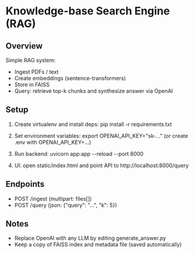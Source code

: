 # Knowledge-base Search Engine (RAG)

## Overview
Simple RAG system:
- Ingest PDFs / text
- Create embeddings (sentence-transformers)
- Store in FAISS
- Query: retrieve top-k chunks and synthesize answer via OpenAI

## Setup
1. Create virtualenv and install deps:
   pip install -r requirements.txt

2. Set environment variables:
   export OPENAI_API_KEY="sk-..."
   (or create .env with OPENAI_API_KEY=...)

3. Run backend:
   uvicorn app:app --reload --port 8000

4. UI:
   open static/index.html and point API to http://localhost:8000/query

## Endpoints
- POST /ingest  (multipart: files[])
- POST /query   (json: {"query": "...", "k": 5})

## Notes
- Replace OpenAI with any LLM by editing generate_answer.py
- Keep a copy of FAISS index and metadata file (saved automatically)
